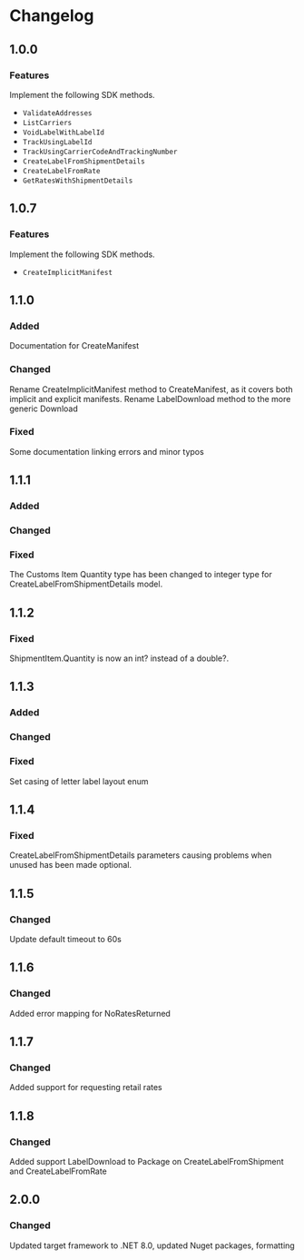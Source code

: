 # Changelog


## 1.0.0

### Features

Implement the following SDK methods.

- `ValidateAddresses`
- `ListCarriers`
- `VoidLabelWithLabelId`
- `TrackUsingLabelId`
- `TrackUsingCarrierCodeAndTrackingNumber`
- `CreateLabelFromShipmentDetails`
- `CreateLabelFromRate`
- `GetRatesWithShipmentDetails`


## 1.0.7

### Features

Implement the following SDK methods.
- `CreateImplicitManifest`



## 1.1.0

### Added

Documentation for CreateManifest

### Changed

Rename CreateImplicitManifest method to CreateManifest, as it covers both implicit and explicit manifests.
Rename LabelDownload method to the more generic Download

### Fixed

Some documentation linking errors and minor typos


## 1.1.1

### Added

### Changed

### Fixed

The Customs Item Quantity type has been changed to integer type for CreateLabelFromShipmentDetails model.


## 1.1.2

### Fixed

ShipmentItem.Quantity is now an int? instead of a double?.

## 1.1.3

### Added

### Changed

### Fixed

Set casing of letter label layout enum

## 1.1.4

### Fixed

CreateLabelFromShipmentDetails parameters causing problems when unused has been made optional.

## 1.1.5

### Changed

Update default timeout to 60s

## 1.1.6

### Changed

Added error mapping for NoRatesReturned

## 1.1.7

### Changed

Added support for requesting retail rates

## 1.1.8

### Changed

Added support LabelDownload to Package on CreateLabelFromShipment and CreateLabelFromRate

## 2.0.0

### Changed

Updated target framework to .NET 8.0, updated Nuget packages, formatting